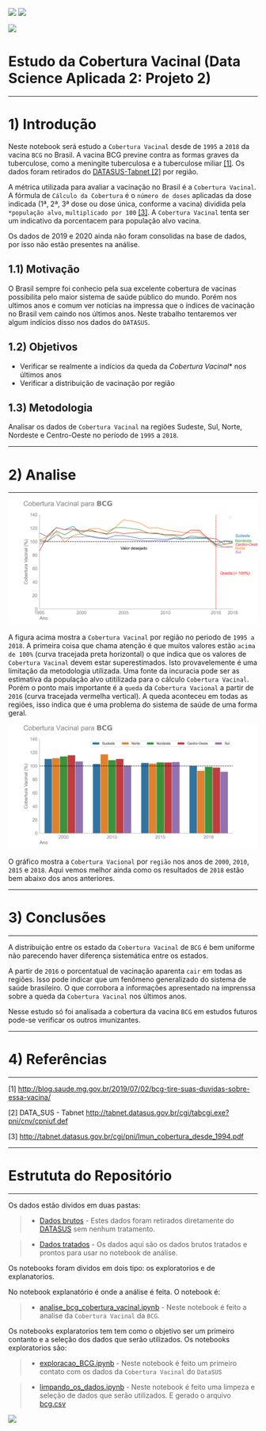![](https://img.shields.io/github/last-commit/HenriqueCCdA/bootCampAluraDataScience?style=plasti&ccolor=blue)
![](https://img.shields.io/badge/Autor-Henrique%20C%20C%20de%20Andrade-blue)

![](https://play-lh.googleusercontent.com/E5OY3A9Nf-XieZN5Ah6KfPIDbFpLR_j5fFOLbl-aYDrRiFAvensqRJjZpWFRA_yyNg)

# Estudo da Cobertura Vacinal (Data Science Aplicada 2: Projeto 2)

---
# 1) Introdução 

Neste notebook será estudo a ``Cobertura Vacinal`` desde de ``1995`` a ``2018`` da vacina ``BCG`` no Brasil. A vacina BCG previne contra as formas graves da tuberculose, como a meningite tuberculosa e a tuberculose miliar [[1]](http://blog.saude.mg.gov.br/2019/07/02/bcg-tire-suas-duvidas-sobre-essa-vacina/). Os dados foram retirados do [DATASUS-Tabnet [2]](http://tabnet.datasus.gov.br/cgi/tabcgi.exe?pni/cnv/cpniuf.def) por região.

A métrica utilizada para avaliar a vacinação no Brasil é a ``Cobertura Vacinal``. A fórmula de ``Cálculo da Cobertura`` é o ``número de doses`` aplicadas da dose indicada (1ª, 2ª, 3ª dose ou dose única, conforme a vacina) dividida pela ``*população alvo``, ``multiplicado por 100`` [[3]](http://tabnet.datasus.gov.br/cgi/pni/Imun_cobertura_desde_1994.pdf). A ``Cobertura Vacinal`` tenta ser um indicativo da porcentacem para população alvo vacina.

Os dados de 2019 e 2020 ainda não foram consolidas na base de dados, por isso não estão presentes na análise.

## 1.1) Motivação

O Brasil sempre foi conhecio pela sua excelente cobertura de vacinas possibilita pelo maior sistema de saúde público do mundo. Porém nos ultimos anos e comum ver notícias na impressa que o índices de vacinação no Brasil vem caindo nos últimos anos. Neste trabalho tentaremos ver algum indícios disso nos dados do ``DATASUS``. 

## 1.2) Objetivos

* Verificar se realmente a indícios da queda da *Cobertura Vacinal** nos últimos anos
* Verificar a distribuição de vacinação por região

## 1.3) Metodologia

Analisar os dados de ``Cobertura Vacinal`` na regiões Sudeste, Sul, Norte, Nordeste e Centro-Oeste no período de ``1995`` a ``2018``.

---
# 2) Analise
---

![GrafLinha](https://github.com/HenriqueCCdA/BC_DS_Projeto2/blob/e8edd7e043e1b13146d1045bbd2cb4395086fa4d/Fig/Geradas/BCG_linha.png)

A figura acima mostra a ``Cobertura Vacinal`` por região no periodo de ``1995 a 2018``. A primeira coisa que chama atenção é que muitos valores estão ``acima de 100%`` (curva tracejada preta horizontal) o que indica que os valores de ``Cobertura Vacinal`` devem estar superestimados. Isto provavelemente é uma limitação da metodologia utilizada. Uma fonte da incuracia pode ser as estimativa da população alvo utitilizada para o cálculo ``Cobertura Vacinal``. Porém o ponto mais importante é a ``queda`` da ``Cobertura Vacional`` a partir de ``2016`` (curva tracejada vermelha vertical). A queda aconteceu em todas as regiões, isso indica que é uma problema do sistema de saúde de uma forma geral.

![GrafBar](https://github.com/HenriqueCCdA/BC_DS_Projeto2/blob/main/Fig/Geradas/BCG_bar.png)

O gráfico mostra a ``Cobertura Vacional`` por ``região`` nos anos de ``2000``, ``2010``, ``2015`` e ``2018``. Aqui vemos melhor ainda como os resultados de ``2018`` estão bem abaixo dos anos anteriores.


---
# 3) Conclusões
---

A distribuição entre os estado da ``Cobertura Vacinal`` de ``BCG`` é bem uniforme não parecendo haver diferença sistemática entre os estados. 

A partir de ``2016`` o porcentatual de vacinação aparenta ``cair`` em todas as regiões. Isso pode indicar que um fenômeno generalizado do sistema de saúde brasileiro. O que corrobora a informações apresentado na imprenssa sobre a queda da ``Cobertura Vacinal`` nos últimos anos.

Nesse estudo só foi analisada a cobertura da vacina ``BCG`` em estudos futuros pode-se verificar os outros imunizantes.

---
# 4) Referências
---

[1]        http://blog.saude.mg.gov.br/2019/07/02/bcg-tire-suas-duvidas-sobre-essa-vacina/

[2] DATA_SUS - Tabnet http://tabnet.datasus.gov.br/cgi/tabcgi.exe?pni/cnv/cpniuf.def

[3] http://tabnet.datasus.gov.br/cgi/pni/Imun_cobertura_desde_1994.pdf

---
# Estrututa do Repositório
---

Os dados estão dividos em duas pastas: 

> * [Dados brutos](https://github.com/HenriqueCCdA/BC_DS_Projeto2/tree/main/Dados/Bruto) - Estes dados foram retirados diretamente do [DATASUS](http://tabnet.datasus.gov.br/cgi/tabcgi.exe?pni/cnv/cpniuf.def) sem nenhum tratamento.

> * [Dados tratados](https://github.com/HenriqueCCdA/BC_DS_Projeto2/tree/main/Dados/Tratados) - Os dados aqui são os dados brutos tratados e prontos para usar no notebook de análise.


Os notebooks foram dividos em dois tipo: os exploratorios e de explanatorios.

No notebook explanatório é onde a análise é feita. O notebook é:

> * [analise_bcg_cobertura_vacinal.ipynb](https://github.com/HenriqueCCdA/BC_DS_Projeto2/blob/main/Notebooks/Explanatorios/analise_bcg_cobertura_vacinal.ipynb) -  Neste notebook é feito a analise da ``Cobertura Vacinal`` da ``BCG``. 


Os notebooks explaratorios tem tem como o objetivo ser um primeiro contanto e a seleção dos dados que serão utilizados. Os notebooks exploratorios são:

> * [exploracao_BCG.ipynb](https://github.com/HenriqueCCdA/BC_DS_Projeto2/blob/main/Notebooks/Exploratorios/exploracao_BCG.ipynb) - Neste notebook é feito um primeiro contato com os dados da ``Cobertura Vacinal`` do ``DataSUS`` 

> * [limpando_os_dados.ipynb](https://github.com/HenriqueCCdA/BC_DS_Projeto2/blob/main/Notebooks/Exploratorios/limpando_os_dados.ipynb) - Neste notebook é feito uma limpeza e seleção de dados que serão utilizados. E gerado o arquivo [bcg.csv](https://github.com/HenriqueCCdA/BC_DS_Projeto2/blob/main/Dados/Tratados/bcg.csv)


[<img src="https://img.shields.io/badge/mail-EA4335?style=flat-square&logo=Gmail&logoColor=white" />](henrique.ccda@gmail.com)
